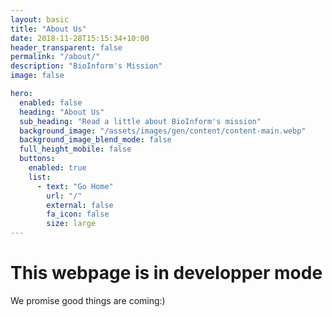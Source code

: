 ```yaml
---
layout: basic
title: "About Us"
date: 2018-11-28T15:15:34+10:00
header_transparent: false
permalink: "/about/"
description: "BioInform's Mission"
image: false

hero:
  enabled: false
  heading: "About Us"
  sub_heading: "Read a little about BioInform's mission"
  background_image: "/assets/images/gen/content/content-main.webp"
  background_image_blend_mode: false
  full_height_mobile: false
  buttons:
    enabled: true
    list:
      - text: "Go Home"
        url: "/"
        external: false
        fa_icon: false
        size: large
---
```

# This webpage is in developper mode

We promise good things are coming:)
